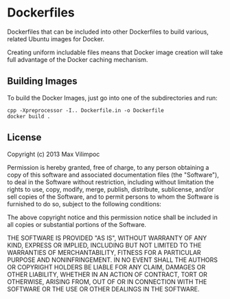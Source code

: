 Dockerfiles
===========

Dockerfiles that can be included into other Dockerfiles to 
build various, related Ubuntu images for Docker.

Creating uniform includable files means that Docker image creation
will take full advantage of the Docker caching mechanism.


Building Images
---------------

To build the Docker Images, just go into one of the subdirectories
and run:

    cpp -Xpreprocessor -I.. Dockerfile.in -o Dockerfile
    docker build .


License
-------

Copyright (c) 2013 Max Vilimpoc
    
Permission is hereby granted, free of charge, to any person obtaining a copy of this software and associated documentation files (the "Software"), to deal in the Software without restriction, including without limitation the rights to use, copy, modify, merge, publish, distribute, sublicense, and/or sell copies of the Software, and to permit persons to whom the Software is furnished to do so, subject to the following conditions:
    
The above copyright notice and this permission notice shall be included in all copies or substantial portions of the Software.
    
THE SOFTWARE IS PROVIDED "AS IS", WITHOUT WARRANTY OF ANY KIND, EXPRESS OR IMPLIED, INCLUDING BUT NOT LIMITED TO THE WARRANTIES OF MERCHANTABILITY, FITNESS FOR A PARTICULAR PURPOSE AND NONINFRINGEMENT. IN NO EVENT SHALL THE AUTHORS OR COPYRIGHT HOLDERS BE LIABLE FOR ANY CLAIM, DAMAGES OR OTHER LIABILITY, WHETHER IN AN ACTION OF CONTRACT, TORT OR OTHERWISE, ARISING FROM, OUT OF OR IN CONNECTION WITH THE SOFTWARE OR THE USE OR OTHER DEALINGS IN THE SOFTWARE.

